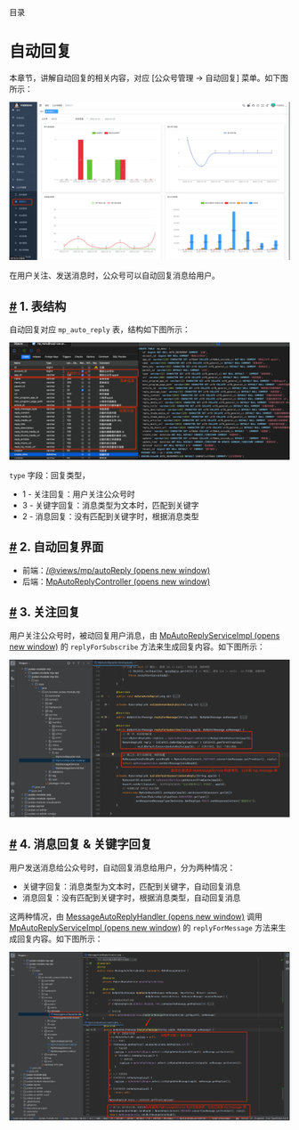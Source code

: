 目录

# 自动回复

本章节，讲解自动回复的相关内容，对应 \[公众号管理 -> 自动回复\] 菜单。如下图所示：

![自动回复](./static/界面.png)

在用户关注、发送消息时，公众号可以自动回复消息给用户。

## [#](#_1-表结构) 1. 表结构

自动回复对应 `mp_auto_reply` 表，结构如下图所示：

![自动回复表结构](./static/表结构.png)

`type` 字段：回复类型，

*   1 - 关注回复：用户关注公众号时
*   3 - 关键字回复：消息类型为文本时，匹配到关键字
*   2 - 消息回复：没有匹配到关键字时，根据消息类型

## [#](#_2-自动回复界面) 2. 自动回复界面

*   前端：[/@views/mp/autoReply (opens new window)](https://github.com/yudaocode/yudao-ui-admin-vue2/blob/master/src/views/mp/autoReply/index.vue)
*   后端：[MpAutoReplyController (opens new window)](https://github.com/YunaiV/ruoyi-vue-pro/blob/master/yudao-module-mp/yudao-module-mp-biz/src/main/java/cn/iocoder/yudao/module/mp/controller/admin/message/MpAutoReplyController.java)

## [#](#_3-关注回复) 3. 关注回复

用户关注公众号时，被动回复用户消息，由 [MpAutoReplyServiceImpl (opens new window)](https://github.com/YunaiV/ruoyi-vue-pro/blob/master/yudao-module-mp/yudao-module-mp-biz/src/main/java/cn/iocoder/yudao/module/mp/service/message/MpAutoReplyServiceImpl.java#L181-L200) 的 `replyForSubscribe` 方法来生成回复内容。如下图所示：

![关注回复](./static/关注回复.png)

## [#](#_4-消息回复-关键字回复) 4. 消息回复 & 关键字回复

用户发送消息给公众号时，自动回复消息给用户，分为两种情况：

*   关键字回复：消息类型为文本时，匹配到关键字，自动回复消息
*   消息回复：没有匹配到关键字时，根据消息类型，自动回复消息

这两种情况，由 [MessageAutoReplyHandler (opens new window)](https://github.com/YunaiV/ruoyi-vue-pro/blob/master/yudao-module-mp/yudao-module-mp-biz/src/main/java/cn/iocoder/yudao/module/mp/service/handler/message/MessageAutoReplyHandler.java) 调用 [MpAutoReplyServiceImpl (opens new window)](https://github.com/YunaiV/ruoyi-vue-pro/blob/master/yudao-module-mp/yudao-module-mp-biz/src/main/java/cn/iocoder/yudao/module/mp/service/message/MpAutoReplyServiceImpl.java#L154-L179) 的 `replyForMessage` 方法来生成回复内容。如下图所示：

![消息回复](./static/消息回复.png)